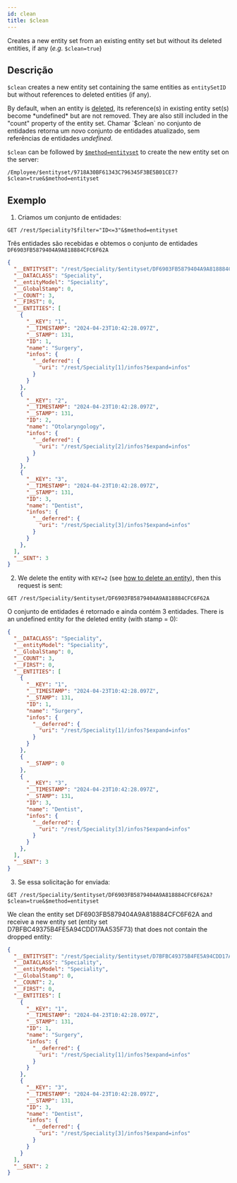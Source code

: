 ```yaml
---
id: clean
title: $clean
---
```


Creates a new entity set from an existing entity set but without its deleted entities, if any (*e.g.* `$clean=true`)

## Descrição

`$clean` creates a new entity set containing the same entities as `entitySetID` but without references to deleted entities (if any).

By default, when an entity is [deleted]($method.md#methoddelete), its reference(s) in existing entity set(s) become *undefined* but are not removed. They are also still included in the "count" property of the entity set. Chamar `$clean` no conjunto de entidades retorna um novo conjunto de entidades atualizado, sem referências de entidades *undefined*.

`$clean` can be followed by [`$method=entityset`]($method.md#methodentityset) to create the new entity set on the server:

`/Employee/$entityset/9718A30BF61343C796345F3BE5B01CE7?$clean=true&$method=entityset`

## Exemplo

1. Criamos um conjunto de entidades:

`GET /rest/Speciality?$filter="ID<=3"&$method=entityset`

Três entidades são recebidas e obtemos o conjunto de entidades `DF6903FB5879404A9A818884CFC6F62A`

```json
{
  "__ENTITYSET": "/rest/Speciality/$entityset/DF6903FB5879404A9A818884CFC6F62A",
  "__DATACLASS": "Speciality",
  "__entityModel": "Speciality",
  "__GlobalStamp": 0,
  "__COUNT": 3,
  "__FIRST": 0,
  "__ENTITIES": [
    {
      "__KEY": "1",
      "__TIMESTAMP": "2024-04-23T10:42:28.097Z",
      "__STAMP": 131,
      "ID": 1,
      "name": "Surgery",
      "infos": {
        "__deferred": {
          "uri": "/rest/Speciality[1]/infos?$expand=infos"
        }
      }
    },
    {
      "__KEY": "2",
      "__TIMESTAMP": "2024-04-23T10:42:28.097Z",
      "__STAMP": 131,
      "ID": 2,
      "name": "Otolaryngology",
      "infos": {
        "__deferred": {
          "uri": "/rest/Speciality[2]/infos?$expand=infos"
        }
      }
    },
    {
      "__KEY": "3",
      "__TIMESTAMP": "2024-04-23T10:42:28.097Z",
      "__STAMP": 131,
      "ID": 3,
      "name": "Dentist",
      "infos": {
        "__deferred": {
          "uri": "/rest/Speciality[3]/infos?$expand=infos"
        }
      }
    },
  ],
  "__SENT": 3
}
```

2. We delete the entity with `KEY=2` (see [how to delete an entity]($method.md#methoddelete)), then this request is sent:

`GET /rest/Speciality/$entityset/DF6903FB5879404A9A818884CFC6F62A`

O conjunto de entidades é retornado e ainda contém 3 entidades. There is an undefined entity for the deleted entity (with stamp = 0):

```json
{
  "__DATACLASS": "Speciality",
  "__entityModel": "Speciality",
  "__GlobalStamp": 0,
  "__COUNT": 3,
  "__FIRST": 0,
  "__ENTITIES": [
    {
      "__KEY": "1",
      "__TIMESTAMP": "2024-04-23T10:42:28.097Z",
      "__STAMP": 131,
      "ID": 1,
      "name": "Surgery",
      "infos": {
        "__deferred": {
          "uri": "/rest/Speciality[1]/infos?$expand=infos"
        }
      }
    },
    {
      "__STAMP": 0
    },
    {
      "__KEY": "3",
      "__TIMESTAMP": "2024-04-23T10:42:28.097Z",
      "__STAMP": 131,
      "ID": 3,
      "name": "Dentist",
      "infos": {
        "__deferred": {
          "uri": "/rest/Speciality[3]/infos?$expand=infos"
        }
      }
    },
  ],
  "__SENT": 3
}
```

3. Se essa solicitação for enviada:

`GET /rest/Speciality/$entityset/DF6903FB5879404A9A818884CFC6F62A?$clean=true&$method=entityset`

We clean the entity set DF6903FB5879404A9A818884CFC6F62A and receive a new entity set (entity set D7BFBC49375B4FE5A94CDD17AA535F73) that does not contain the dropped entity:

```json
{
  "__ENTITYSET": "/rest/Speciality/$entityset/D7BFBC49375B4FE5A94CDD17AA535F73",
  "__DATACLASS": "Speciality",
  "__entityModel": "Speciality",
  "__GlobalStamp": 0,
  "__COUNT": 2,
  "__FIRST": 0,
  "__ENTITIES": [
    {
      "__KEY": "1",
      "__TIMESTAMP": "2024-04-23T10:42:28.097Z",
      "__STAMP": 131,
      "ID": 1,
      "name": "Surgery",
      "infos": {
        "__deferred": {
          "uri": "/rest/Speciality[1]/infos?$expand=infos"
        }
      }
    },
    {
      "__KEY": "3",
      "__TIMESTAMP": "2024-04-23T10:42:28.097Z",
      "__STAMP": 131,
      "ID": 3,
      "name": "Dentist",
      "infos": {
        "__deferred": {
          "uri": "/rest/Speciality[3]/infos?$expand=infos"
        }
      }
    }
  ],
  "__SENT": 2
}
```
